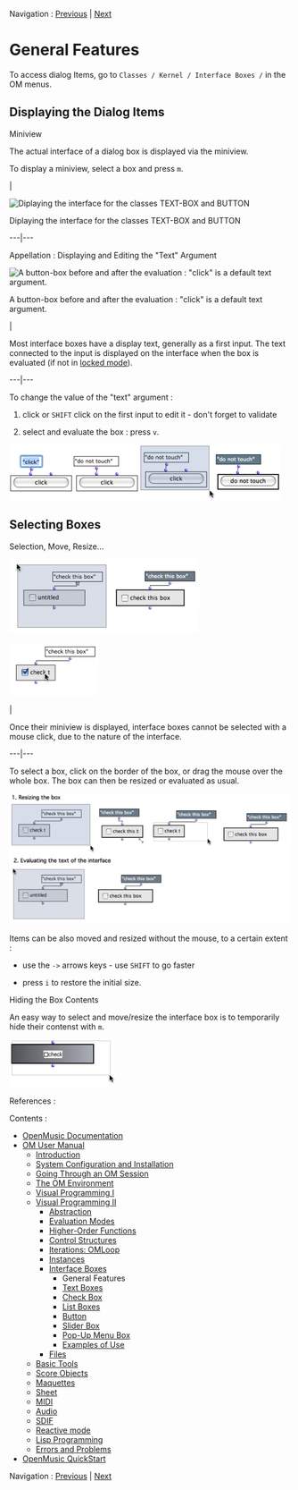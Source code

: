 
Navigation : [Previous](InterfaceBoxes "page précédente\(Interface
Boxes\)") | [Next](TextBoxes "Next\(Text Boxes\)")

# General Features

To access dialog Items, go to `Classes / Kernel / Interface Boxes /` in the OM
menus.

## Displaying the Dialog Items

Miniview

The actual interface of a dialog box is displayed via the miniview.

To display a miniview, select a box and press `m`.

|

![Diplaying the interface for the classes TEXT-BOX and
BUTTON](../res/diboxview.png)

Diplaying the interface for the classes TEXT-BOX and BUTTON  
  
---|---  
  
Appellation : Displaying and Editing the "Text" Argument

![A button-box before and after the evaluation : "click" is a default text
argument.](../res/untitled2.png)

A button-box before and after the evaluation : "click" is a default text
argument.

|

Most interface boxes have a display text, generally as a first input. The text
connected to the input is displayed on the interface when the box is evaluated
(if not in [locked mode](LockMode)).  
  
---|---  
  
To change the value of the "text" argument  :

  1. click or `SHIFT` click on the first input to edit it - don't forget to validate

  2. select and evaluate the box : press `v`. 

![](../res/changename.png)

## Selecting Boxes

Selection, Move, Resize...

![](../res/name.png)

![](../res/no1.png)

|

Once their miniview is displayed, interface boxes cannot be selected with a
mouse click, due to the nature of the interface.  
  
---|---  
  
To select a box, click on the border of the box, or drag the mouse over the
whole box. The box can then be resized or evaluated as usual.

![](../res/res.png)

Items can be also moved and resized without the mouse, to a certain extent :

  * use the `->` arrows keys - use `SHIFT` to go faster

  * press `i` to restore the initial size.

Hiding the Box Contents

An easy way to select and move/resize the interface box is to temporarily hide
their contenst with `m`.

![](../res/resizeuntitled1.png)

References :

Contents :

  * [OpenMusic Documentation](OM-Documentation)
  * [OM User Manual](OM-User-Manual)
    * [Introduction](00-Contents)
    * [System Configuration and Installation](Installation)
    * [Going Through an OM Session](Goingthrough)
    * [The OM Environment](Environment)
    * [Visual Programming I](BasicVisualProgramming)
    * [Visual Programming II](AdvancedVisualProgramming)
      * [Abstraction](Abstraction)
      * [Evaluation Modes](EvalModes)
      * [Higher-Order Functions](HighOrder)
      * [Control Structures](Control)
      * [Iterations: OMLoop](OMLoop)
      * [Instances](Instances)
      * [Interface Boxes](InterfaceBoxes)
        * General Features
        * [Text Boxes](TextBoxes)
        * [Check Box](CheckBox)
        * [List Boxes](ListBoxes)
        * [Button](Button)
        * [Slider Box](Slider)
        * [Pop-Up Menu Box](MenuBoxes)
        * [Examples of Use](InterfaceExample)
      * [Files](Files)
    * [Basic Tools](BasicObjects)
    * [Score Objects](ScoreObjects)
    * [Maquettes](Maquettes)
    * [Sheet](Sheet)
    * [MIDI](MIDI)
    * [Audio](Audio)
    * [SDIF](SDIF)
    * [Reactive mode](Reactive)
    * [Lisp Programming](Lisp)
    * [Errors and Problems](errors)
  * [OpenMusic QuickStart](QuickStart-Chapters)

Navigation : [Previous](InterfaceBoxes "page précédente\(Interface
Boxes\)") | [Next](TextBoxes "Next\(Text Boxes\)")

